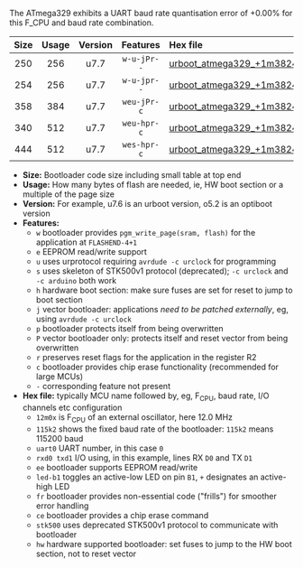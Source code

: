 The ATmega329 exhibits a UART baud rate quantisation error of +0.00% for this F_CPU and baud rate combination.

|Size|Usage|Version|Features|Hex file|
|:-:|:-:|:-:|:-:|:--|
|250|256|u7.7|`w-u-jPr--`|[urboot_atmega329_+1m3824x_++19k2_uart0_rxe0_txe1_led+b5.hex](https://raw.githubusercontent.com/stefanrueger/urboot.hex/main/cores/megacore/atmega329/external_oscillator/fcpu_+1m3824x/br_++19k2/urboot_atmega329_+1m3824x_++19k2_uart0_rxe0_txe1_led+b5.hex)|
|254|256|u7.7|`w-u-jpr--`|[urboot_atmega329_+1m3824x_++19k2_uart0_rxe0_txe1_led+b5_fr.hex](https://raw.githubusercontent.com/stefanrueger/urboot.hex/main/cores/megacore/atmega329/external_oscillator/fcpu_+1m3824x/br_++19k2/urboot_atmega329_+1m3824x_++19k2_uart0_rxe0_txe1_led+b5_fr.hex)|
|358|384|u7.7|`weu-jPr-c`|[urboot_atmega329_+1m3824x_++19k2_uart0_rxe0_txe1_ee_led+b5_fr_ce.hex](https://raw.githubusercontent.com/stefanrueger/urboot.hex/main/cores/megacore/atmega329/external_oscillator/fcpu_+1m3824x/br_++19k2/urboot_atmega329_+1m3824x_++19k2_uart0_rxe0_txe1_ee_led+b5_fr_ce.hex)|
|340|512|u7.7|`weu-hpr-c`|[urboot_atmega329_+1m3824x_++19k2_uart0_rxe0_txe1_ee_led+b5_fr_ce_hw.hex](https://raw.githubusercontent.com/stefanrueger/urboot.hex/main/cores/megacore/atmega329/external_oscillator/fcpu_+1m3824x/br_++19k2/urboot_atmega329_+1m3824x_++19k2_uart0_rxe0_txe1_ee_led+b5_fr_ce_hw.hex)|
|444|512|u7.7|`wes-hpr-c`|[urboot_atmega329_+1m3824x_++19k2_uart0_rxe0_txe1_ee_led+b5_fr_ce_stk500_hw.hex](https://raw.githubusercontent.com/stefanrueger/urboot.hex/main/cores/megacore/atmega329/external_oscillator/fcpu_+1m3824x/br_++19k2/urboot_atmega329_+1m3824x_++19k2_uart0_rxe0_txe1_ee_led+b5_fr_ce_stk500_hw.hex)|

- **Size:** Bootloader code size including small table at top end
- **Usage:** How many bytes of flash are needed, ie, HW boot section or a multiple of the page size
- **Version:** For example, u7.6 is an urboot version, o5.2 is an optiboot version
- **Features:**
  + `w` bootloader provides `pgm_write_page(sram, flash)` for the application at `FLASHEND-4+1`
  + `e` EEPROM read/write support
  + `u` uses urprotocol requiring `avrdude -c urclock` for programming
  + `s` uses skeleton of STK500v1 protocol (deprecated); `-c urclock` and `-c arduino` both work
  + `h` hardware boot section: make sure fuses are set for reset to jump to boot section
  + `j` vector bootloader: applications *need to be patched externally*, eg, using `avrdude -c urclock`
  + `p` bootloader protects itself from being overwritten
  + `P` vector bootloader only: protects itself and reset vector from being overwritten
  + `r` preserves reset flags for the application in the register R2
  + `c` bootloader provides chip erase functionality (recommended for large MCUs)
  + `-` corresponding feature not present
- **Hex file:** typically MCU name followed by, eg, F<sub>CPU</sub>, baud rate, I/O channels etc configuration
  + `12m0x` is F<sub>CPU</sub> of an external oscillator, here 12.0 MHz
  + `115k2` shows the fixed baud rate of the bootloader: `115k2` means 115200 baud
  + `uart0` UART number, in this case `0`
  + `rxd0 txd1` I/O using, in this example, lines RX `D0` and TX `D1`
  + `ee` bootloader supports EEPROM read/write
  + `led-b1` toggles an active-low LED on pin `B1`, `+` designates an active-high LED
  + `fr` bootloader provides non-essential code ("frills") for smoother error handling
  + `ce` bootloader provides a chip erase command
  + `stk500` uses deprecated STK500v1 protocol to communicate with bootloader
  + `hw` hardware supported bootloader: set fuses to jump to the HW boot section, not to reset vector
